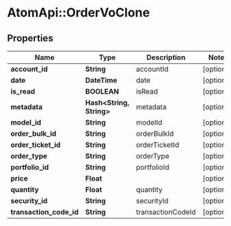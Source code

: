 # AtomApi::OrderVoClone

## Properties
Name | Type | Description | Notes
------------ | ------------- | ------------- | -------------
**account_id** | **String** | accountId | [optional] 
**date** | **DateTime** | date | [optional] 
**is_read** | **BOOLEAN** | isRead | [optional] 
**metadata** | **Hash&lt;String, String&gt;** | metadata | [optional] 
**model_id** | **String** | modelId | [optional] 
**order_bulk_id** | **String** | orderBulkId | [optional] 
**order_ticket_id** | **String** | orderTicketId | [optional] 
**order_type** | **String** | orderType | [optional] 
**portfolio_id** | **String** | portfolioId | [optional] 
**price** | **Float** |  | [optional] 
**quantity** | **Float** | quantity | [optional] 
**security_id** | **String** | securityId | [optional] 
**transaction_code_id** | **String** | transactionCodeId | [optional] 


